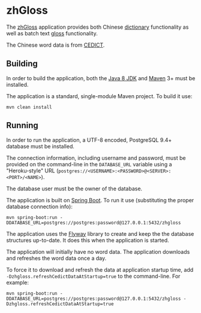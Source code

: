 zhGloss
=======

The [zhGloss][1] application provides both Chinese [dictionary][2] functionality as well as batch text [gloss][3] functionality.

The Chinese word data is from [CEDICT][4].

Building
--------

In order to build the application, both the [Java 8 JDK][5] and [Maven][6] 3+ must be installed.

The application is a standard, single-module Maven project.  To build it use:

`mvn clean install`

Running
-------

In order to run the application, a UTF-8 encoded, PostgreSQL 9.4+ database must be installed.  

The connection information, including username and password, must be provided on the command-line in the `DATABASE_URL` variable using a "Heroku-style" URL (`postgres://<USERNAME>:<PASSWORD>@<SERVER>:<PORT>/<NAME>`).

The database user must be the owner of the database.

The application is built on [Spring Boot][7].  To run it use (substituting the proper database connection info):

`mvn spring-boot:run -DDATABASE_URL=postgres://postgres:password@127.0.0.1:5432/zhgloss`

The application uses the [Flyway][8] library to create and keep the the database structures up-to-date.  It does this when the application is started.

The application will initially have no word data.  The application downloads and refreshes the word data once a day.  

To force it to download and refresh the data at application startup time, add `-Dzhgloss.refreshCedictDataAtStartup=true` to the command-line.  For example:

`mvn spring-boot:run -DDATABASE_URL=postgres://postgres:password@127.0.0.1:5432/zhgloss -Dzhgloss.refreshCedictDataAtStartup=true`

[1]: http://zhgloss.com
[2]: http://zhgloss.com/dictionary
[3]: http://zhgloss.com/gloss
[4]: http://cc-cedict.org/wiki/
[5]: http://www.oracle.com/technetwork/java/javase/downloads/jdk8-downloads-2133151.html
[6]: https://maven.apache.org/
[7]: http://projects.spring.io/spring-boot/
[8]: http://flywaydb.org/